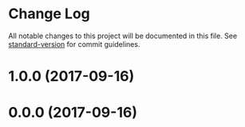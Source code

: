# Change Log

All notable changes to this project will be documented in this file. See [standard-version](https://github.com/conventional-changelog/standard-version) for commit guidelines.

<a name="1.0.0"></a>
# 1.0.0 (2017-09-16)



<a name="0.0.0"></a>
# 0.0.0 (2017-09-16)
